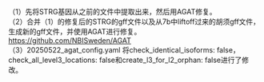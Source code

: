 （1）先将STRG基因从之前的文件中提取出来，然后用AGAT修复。 \
（2）合并（1）的修复后的STRG的gff文件以及从7b中liftoff过来的胡须gff文件，生成新的gff文件，并使用AGAT进行修复。 \
https://github.com/NBISweden/AGAT \
（3）20250522_agat_config.yaml 将check_identical_isoforms: false，check_all_level3_locations: false和create_l3_for_l2_orphan: false进行了修改。

